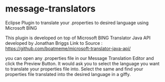 message-translators
===================

Eclipse Plugin to translate your .properties to desired language using Microsoft BING

This plugin is developed on top of Microsoft BING Translator Java API developed by Jonathan Briggs
Link to Source : https://github.com/boatmeme/microsoft-translator-java-api/

you can open any .properties file in our Message Translation Editor and click the Preview Button. 
It would ask you to select the language you want to translate your properties file into.
Select the same and find your properties file translated into the desired language in a giffy.
